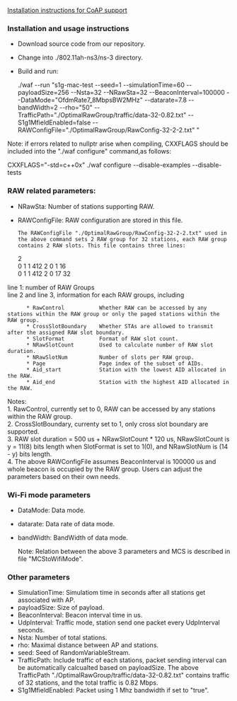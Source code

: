 [Installation instructions for CoAP support](../../wiki/CoAP)

### Installation and usage instructions ###

* Download source code from our repository.
* Change into ./802.11ah-ns3/ns-3 directory.  
* Build and run:

    ./waf --run "s1g-mac-test --seed=1 --simulationTime=60 --payloadSize=256 --Nsta=32 --NRawSta=32 --BeaconInterval=100000 --DataMode="OfdmRate7_8MbpsBW2MHz" --datarate=7.8  --bandWidth=2 --rho="50" --TrafficPath="./OptimalRawGroup/traffic/data-32-0.82.txt" --S1g1MfieldEnabled=false --RAWConfigFile="./OptimalRawGroup/RawConfig-32-2-2.txt" "

Note: if errors related to nullptr arise when compiling, CXXFLAGS should be included into the "./waf configure" command,as follows:   

CXXFLAGS="-std=c++0x" ./waf configure --disable-examples --disable-tests

  
### RAW related parameters: ###
* NRawSta:             Number of stations supporting RAW. 
* RAWConfigFile:       RAW configuration are stored in this file.

      The RAWConfigFile "./OptimalRawGroup/RawConfig-32-2-2.txt" used in the above command sets 2 RAW group for 32 stations, each RAW group contains 2 RAW slots. This file contains three lines:

    2                                                                                                          
    0	1	1	412	2	0	1	16	
    0	1	1	412	2	0	17	32

line 1: number of RAW Groups                                 
line 2 and line 3, information for each RAW groups, including

          * RawControl           Whether RAW can be accessed by any stations within the RAW group or only the paged stations within the RAW group.  
          * CrossSlotBoundary    Whether STAs are allowed to transmit after the assigned RAW slot boundary.
          * SlotFormat           Format of RAW slot count.                 
          * NRawSlotCount        Used to calculate number of RAW slot duration.   
          * NRawSlotNum          Number of slots per RAW group.                     
          * Page                 Page index of the subset of AIDs.
          * Aid_start            Station with the lowest AID allocated in the RAW.
          * Aid_end              Station with the highest AID allocated in the RAW.


Notes:   
          1. RawControl, currently set to 0, RAW can be accessed by any stations within the RAW group.            
          2. CrossSlotBoundary, currenty set to 1, only cross slot boundary are supported.                    
          3. RAW slot duration = 500 us + NRawSlotCount * 120 us, NRawSlotCount is y = 11(8) bits   length when SlotFormat is set to 1(0), and NRawSlotNum is (14 - y) bits length.                                     
          4. The above  RAWConfigFile assumes BeaconInterval is 100000 us and whole beacon is occupied by the RAW group. Users can adjust the parameters based on their own needs.                       


### Wi-Fi mode parameters ###
* DataMode:           Data mode.  
* datarate:           Data rate of data mode.  
* bandWidth:          BandWidth of data mode.  

  Note: Relation between the above 3 parameters and MCS is described in file "MCStoWifiMode".       

### Other parameters ###
* SimulationTime:     Simulatiom time in seconds after all stations get associated with AP.  
* payloadSize:        Size of payload.                   
* BeaconInterval:     Beacon interval time in us.    
* UdpInterval:        Traffic mode, station send one packet every UdpInterval seconds.  
* Nsta:               Number of total stations.  
* rho:                Maximal distance between AP and stations.   
* seed:               Seed of RandomVariableStream.
* TrafficPath:        Include traffic of each stations, packet sending interval can be automatically calcualted based on payloadSize. The above TrafficPath "./OptimalRawGroup/traffic/data-32-0.82.txt" contains traffic of 32 stations, and the total traffic is 0.82 Mbps.
* S1g1MfieldEnabled:     Packet using 1 Mhz bandwidth if set to "true".